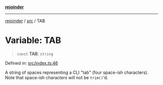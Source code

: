 [**rejoinder**](../../README.md)

***

[rejoinder](../../README.md) / [src](../README.md) / TAB

# Variable: TAB

> `const` **TAB**: `string`

Defined in: [src/index.ts:46](https://github.com/Xunnamius/rejoinder/blob/2e193401f811190578a6daed325a2ddce540538d/src/index.ts#L46)

A string of spaces representing a CLI "tab" (four space-ish characters). Note
that space-ish characters will not be `trim()`'d.
